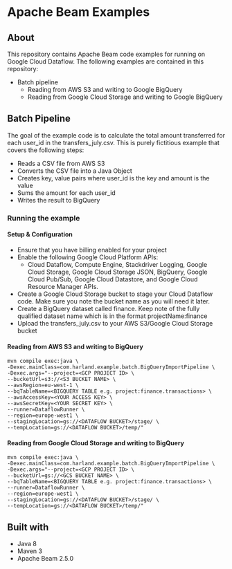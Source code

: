 # Apache Beam Examples

## About
This repository contains Apache Beam code examples for running on Google Cloud Dataflow. The following examples are contained in this repository:
* Batch pipeline
    * Reading from AWS S3 and writing to Google BigQuery
    * Reading from Google Cloud Storage and writing to Google BigQuery

## Batch Pipeline
The goal of the example code is to calculate the total amount transferred for each user_id in the transfers_july.csv.
This is purely fictitious example that covers the following steps: 
* Reads a CSV file from AWS S3 
* Converts the CSV file into a Java Object
* Creates key, value pairs where user_id is the key and amount is the value
* Sums the amount for each user_id
* Writes the result to BigQuery

### Running the example

#### Setup & Configuration
* Ensure that you have billing enabled for your project
* Enable the following Google Cloud Platform APIs:
    * Cloud Dataflow, Compute Engine, Stackdriver Logging, Google Cloud Storage, Google Cloud Storage JSON, BigQuery, Google Cloud Pub/Sub, Google Cloud Datastore, and Google Cloud Resource Manager APIs.
* Create a Google Cloud Storage bucket to stage your Cloud Dataflow code. Make sure you note the bucket name as you will need it later.
* Create a BigQuery dataset called finance. Keep note of the fully qualified dataset name which is in the format projectName:finance
* Upload the transfers_july.csv to your AWS S3/Google Cloud Storage bucket


#### Reading from AWS S3 and writing to BigQuery
```
mvn compile exec:java \
-Dexec.mainClass=com.harland.example.batch.BigQueryImportPipeline \
-Dexec.args="--project=<GCP PROJECT ID> \
--bucketUrl=s3://<S3 BUCKET NAME> \
--awsRegion=eu-west-1 \
--bqTableName=<BIGQUERY TABLE e.g. project:finance.transactions> \
--awsAccessKey=<YOUR ACCESS KEY> \
--awsSecretKey=<YOUR SECRET KEY> \
--runner=DataflowRunner \
--region=europe-west1 \
--stagingLocation=gs://<DATAFLOW BUCKET>/stage/ \
--tempLocation=gs://<DATAFLOW BUCKET>/temp/"
```

#### Reading from Google Cloud Storage and writing to BigQuery
```
mvn compile exec:java \
-Dexec.mainClass=com.harland.example.batch.BigQueryImportPipeline \
-Dexec.args="--project=<GCP PROJECT ID> \
--bucketUrl=gs://<GCS BUCKET NAME> \
--bqTableName=<BIGQUERY TABLE e.g. project:finance.transactions> \
--runner=DataflowRunner \
--region=europe-west1 \
--stagingLocation=gs://<DATAFLOW BUCKET>/stage/ \
--tempLocation=gs://<DATAFLOW BUCKET>/temp/"
```

## Built with
* Java 8
* Maven 3
* Apache Beam 2.5.0

